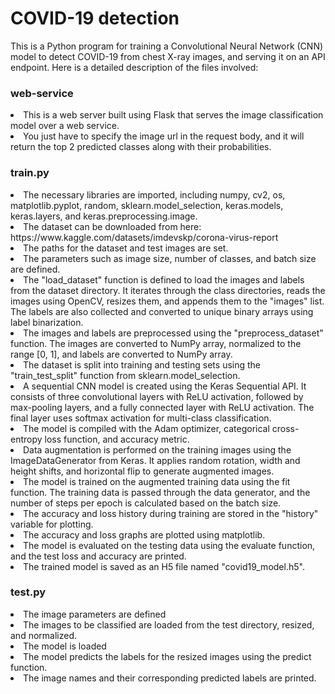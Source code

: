 # COVID-19 detection
 
This is a Python program for training a Convolutional Neural Network (CNN) model to detect COVID-19 from chest X-ray images, and serving it on an API endpoint. Here is a detailed description of the files involved:

### web-service
<li>This is a web server built using Flask that serves the image classification model over a web service.
<li>You just have to specify the image url in the request body, and it will return the top 2 predicted classes along with their probabilities.

### train.py
<li>The necessary libraries are imported, including numpy, cv2, os, matplotlib.pyplot, random, sklearn.model_selection, keras.models, keras.layers, and keras.preprocessing.image.
<li>The dataset can be downloaded from here: https://www.kaggle.com/datasets/imdevskp/corona-virus-report
<li>The paths for the dataset and test images are set.
<li>The parameters such as image size, number of classes, and batch size are defined.
<li>The "load_dataset" function is defined to load the images and labels from the dataset directory. It iterates through the class directories, reads the images using OpenCV, resizes them, and appends them to the "images" list. The labels are also collected and converted to unique binary arrays using label binarization.
<li>The images and labels are preprocessed using the "preprocess_dataset" function. The images are converted to NumPy array, normalized to the range [0, 1], and labels are converted to NumPy array.
<li>The dataset is split into training and testing sets using the "train_test_split" function from sklearn.model_selection.
<li>A sequential CNN model is created using the Keras Sequential API. It consists of three convolutional layers with ReLU activation, followed by max-pooling layers, and a fully connected layer with ReLU activation. The final layer uses softmax activation for multi-class classification.
<li>The model is compiled with the Adam optimizer, categorical cross-entropy loss function, and accuracy metric.
<li>Data augmentation is performed on the training images using the ImageDataGenerator from Keras. It applies random rotation, width and height shifts, and horizontal flip to generate augmented images.
<li>The model is trained on the augmented training data using the fit function. The training data is passed through the data generator, and the number of steps per epoch is calculated based on the batch size.
<li>The accuracy and loss history during training are stored in the "history" variable for plotting.
<li>The accuracy and loss graphs are plotted using matplotlib.
<li>The model is evaluated on the testing data using the evaluate function, and the test loss and accuracy are printed.
<li>The trained model is saved as an H5 file named "covid19_model.h5".

### test.py
<li>The image parameters are defined
<li>The images to be classified are loaded from the test directory, resized, and normalized.
<li>The model is loaded
<li>The model predicts the labels for the resized images using the predict function.
<li>The image names and their corresponding predicted labels are printed.
